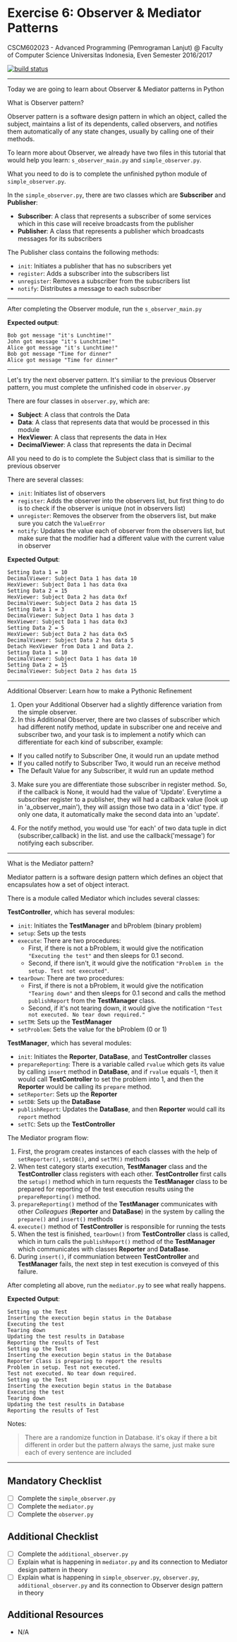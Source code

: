 # Exercise 6: Observer & Mediator Patterns

CSCM602023 - Advanced Programming (Pemrograman Lanjut) @ Faculty of
Computer Science Universitas Indonesia, Even Semester 2016/2017

[![build status](https://gitlab.com/CSUI-AdvProg-2017/lab-exercises/badges/week-6/build.svg)](https://gitlab.com/CSUI-AdvProg-2017/lab-exercises/commits/week-6)

* * *

Today we are going to learn about Observer & Mediator patterns in Python

What is Observer pattern?

Observer pattern is a software design pattern in which an object, called the subject,
maintains a list of its dependents, called observers, and notifies them automatically
of any state changes, usually by calling one of their methods.

To learn more about Observer, we already have two files in this tutorial
that would help you learn: `s_observer_main.py` and `simple_observer.py`.

What you need to do is to complete the unfinished python module of `simple_observer.py`.

In the `simple_observer.py`, there are two classes which are **Subscriber** and **Publisher**:

- **Subscriber**: A class that represents a subscriber of some services which in this case
will receive broadcasts from the publisher
- **Publisher**: A class that represents a publisher which broadcasts messages for 
its subscribers

The Publisher class contains the following methods:
	
- `init`: Initiates a publisher that has no subscribers yet
- `register`: Adds a subscriber into the subscribers list
- `unregister`: Removes a subscriber from the subscribers list
- `notify`: Distributes a message to each subscriber

-----------------------------------------------------------------------

After completing the Observer module, run the `s_observer_main.py` 

**Expected output**:

    Bob got message "it's Lunchtime!"
    John got message "it's Lunchtime!"
    Alice got message "it's Lunchtime!"
    Bob got message "Time for dinner"
    Alice got message "Time for dinner"

--------------------------------------------------------------------------

Let's try the next observer pattern. It's similiar to the previous Observer pattern,
you must complete the unfinished code in `observer.py`

There are four classes in `observer.py`, which are:
- **Subject**: A class that controls the Data
- **Data**: A class that represents data that would be processed in this module
- **HexViewer**: A class that represents the data in Hex
- **DecimalViewer**: A class that represents the data in Decimal

All you need to do is to complete the Subject class that is similiar to the previous observer

There are several classes:
- `init`: Initiates list of observers
- `register`: Adds the observer into the observers list, but first thing to do is to check if the observer
is unique (not in observers list)
- `unregister`: Removes the observer from the observers list, but make sure you catch the `ValueError`
- `notify`: Updates the value each of observer from the observers list, but make sure that the modifier had a different value with the current value in observer

**Expected Output**:

    Setting Data 1 = 10
    DecimalViewer: Subject Data 1 has data 10
    HexViewer: Subject Data 1 has data 0xa
    Setting Data 2 = 15
    HexViewer: Subject Data 2 has data 0xf
    DecimalViewer: Subject Data 2 has data 15
    Setting Data 1 = 3
    DecimalViewer: Subject Data 1 has data 3
    HexViewer: Subject Data 1 has data 0x3
    Setting Data 2 = 5
    HexViewer: Subject Data 2 has data 0x5
    DecimalViewer: Subject Data 2 has data 5
    Detach HexViewer from Data 1 and Data 2.
    Setting Data 1 = 10
    DecimalViewer: Subject Data 1 has data 10
    Setting Data 2 = 15
    DecimalViewer: Subject Data 2 has data 15

----------------------------------------------------------------------------------------------------------

 Additional Observer: Learn how to make a Pythonic Refinement

 1. Open your Additional Observer had a slightly difference variation from the simple observer.
 2. In this Additional Observer, there are two classes of subscriber which had different notify method,
 update in subscriber one and receive and subscriber two, and your task is to implement a notify which can
 differentiate for each kind of subscriber, example:
 
  - If you called notify to Subscriber One, it would run an update method
  - If you called notify to Subscriber Two, it would run an receive method
  - The Default Value for any Subscriber, it wuld run an update method
 
 3. Make sure you are differentiate those subscriber in register method. So, if the callback is None, it would
 had the value of 'Update'. Everytime a subscriber register to a publisher, they will had a callback value (look
 up in 'a_observer_main'), they will assign those two data in a 'dict' type. if only one data, it automatically
 make the second data into an 'update'.

 4. For the notify method, you would use 'for each' of two data tuple in dict (subscriber,callback) in the list.
    and use the callback('message') for notifying each subscriber. 

-----------------------------------------------------------------------------------------------------------
What is the Mediator pattern?

Mediator pattern is a software design pattern which defines an object that
encapsulates how a set of object interact.

There is a module called Mediator which includes several classes:

**TestController**, which has several modules:

- `init`: Initiates the **TestManager** and bProblem (binary problem)
- `setup`: Sets up the tests
- `execute`: There are two procedures:
    -  First, if there is not a bProblem, it would give
    the notification `"Executing the test"` and then sleeps for 0.1 second.
    - Second, if there isn't, it would give the notification `"Problem in the
    setup. Test not executed"`.
- `tearDown`: There are two procedures:
    - First, if there is not a bProblem, it would give
    the notification `"Tearing down"` and then sleeps for 0.1 second and calls the
    method `publishReport` from the **TestManager** class.
    - Second, if it's not tearing down, it would give the notification
    `"Test not executed. No tear down required."` 
- `setTM`: Sets up the **TestManager**
- `setProblem`: Sets the value for the bProblem (0 or 1)

**TestManager**, which has several modules:

- `init`: Initiates the **Reporter**, **DataBase**, and **TestController** classes
- `prepareReporting`: There is a variable called `rvalue` which gets its value
by calling `insert` method in **DataBase**, and if `rvalue` equals -1, then it would
call **TestController** to set the problem into 1, and then the **Reporter** would be
calling its `prepare` method. 
- `setReporter`: Sets up the **Reporter**
- `setDB`: Sets up the **DataBase**
- `publishReport`: Updates the **DataBase**, and then **Reporter** would call its `report` method
- `setTC`: Sets up the **TestController**

The Mediator program flow:

1. First, the program creates instances of each classes with the help of `setReporter()`, `setDB()`,
and `setTM()` methods
2. When test category starts execution, **TestManager** class and the **TestController** class registers with each other. 
**TestController** first calls the `setup()` method which in turn requests the **TestManager** class to be prepared for 
reporting of the test execution results using the `prepareReporting()` method. 
3. `prepareReporting()` method of the **TestManager** communicates with other _Colleagues_ (**Reporter** and **DataBase**) 
in the system by calling the `prepare()` and `insert()` methods 
4. `execute()` method of **TestController** is responsible for running the tests
5. When the test is finished, `tearDown()` from **TestController** class is called, which in turn calls the `publishReport()`
method of the **TestManager** which communicates with classes **Reporter** and **DataBase**.
6. During `insert()`, if communiation between **TestController** and **TestManager** fails, the next step in test execution is conveyed of this failure.

After completing all above, run the `mediator.py` to see what really happens.

**Expected Output**:

    Setting up the Test
    Inserting the execution begin status in the Database
    Executing the test
    Tearing down
    Updating the test results in Database
    Reporting the results of Test
    Setting up the Test
    Inserting the execution begin status in the Database
    Reporter Class is preparing to report the results
    Problem in setup. Test not executed.
    Test not executed. No tear down required.
    Setting up the Test
    Inserting the execution begin status in the Database
    Executing the test
    Tearing down
    Updating the test results in Database
    Reporting the results of Test


Notes:

> There are a randomize function in Database. it's okay if there a bit different in order
> but the pattern always the same, just make sure each of every sentence are included

* * *

## Mandatory Checklist

- [ ] Complete the `simple_observer.py`
- [ ] Complete the `mediator.py`
- [ ] Complete the `observer.py`

## Additional Checklist

- [ ] Complete the `additional_observer.py`
- [ ] Explain what is happening in `mediator.py` and its connection to
Mediator design pattern in theory
- [ ] Explain what is happening in `simple_observer.py`, `observer.py`,
`additional_observer.py` and its connection to Observer design pattern
in theory

## Additional Resources

- N/A
